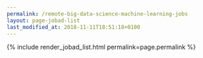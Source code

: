 ```yaml
---
permalink: /remote-big-data-science-machine-learning-jobs
layout: page-jobad-list
last_modified_at: 2018-11-11T18:51:18+0100
---
```

{% include render_jobad_list.html permalink=page.permalink %}
